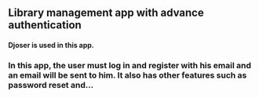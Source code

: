 ## Library management app with advance authentication
#### Djoser is used in this app.
### In this app, the user must log in and register with his email and an email will be sent to him. It also has other features such as password reset and...
